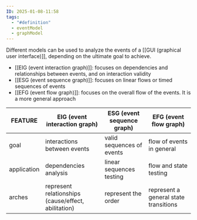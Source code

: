 ```yaml
---
ID: 2025-01-08-11:58
tags:
  - "#definition"
  - eventModel
  - graphModel
---
```

Different models can be used to analyze the events of a [[GUI (graphical user interface)]], depending on the ultimate goal to achieve.
- [[EIG (event interaction graph)]]: focuses on dependencies and relationships between events, and on interaction validity
- [[ESG (event sequence graph)]]: focuses on linear flows or timed sequences of events 
- [[EFG (event flow graph)]]: focuses on the overall flow of the events. It is a more general approach

| FEATURE     | EIG (event interaction graph)                       | ESG (event sequence graph) | EFG (event flow graph)                |
| ----------- | --------------------------------------------------- | -------------------------- | ------------------------------------- |
| goal        | interactions between events                         | valid sequences of events  | flow of events in general             |
| application | dependencies analysis                               | linear sequences testing   | flow and state testing                |
| arches      | represent relationships (cause/effect, abilitation) | represent the order        | represent a general state transitions |

